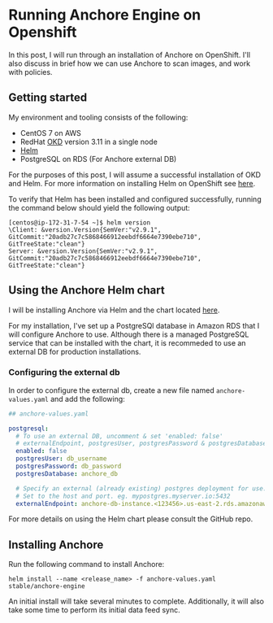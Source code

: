 # Running Anchore Engine on Openshift

In this post, I will run through an installation of Anchore on OpenShift. I'll also discuss in brief how we can use Anchore to scan images, and work with policies. 

## Getting started

My environment and tooling consists of the following: 

- CentOS 7 on AWS
- RedHat [OKD](https://www.okd.io/) version 3.11 in a single node
- [Helm](https://helm.io)
- PostgreSQL on RDS (For Anchore external DB)

For the purposes of this post, I will assume a successful installation of OKD and Helm. For more information on installing Helm on OpenShift see [here](https://blog.openshift.com/getting-started-helm-openshift/).

To verify that Helm has been installed and configured successfully, running the command below should yield the following output: 

```
[centos@ip-172-31-7-54 ~]$ helm version
\Client: &version.Version{SemVer:"v2.9.1", GitCommit:"20adb27c7c5868466912eebdf6664e7390ebe710", GitTreeState:"clean"}
Server: &version.Version{SemVer:"v2.9.1", GitCommit:"20adb27c7c5868466912eebdf6664e7390ebe710", GitTreeState:"clean"}
```

## Using the Anchore Helm chart

I will be installing Anchore via Helm and the chart located [here](https://github.com/helm/charts/tree/master/stable/anchore-engine).

For my installation, I've set up a PostgreSQl database in Amazon RDS that I will configure Anchore to use. Although there is a managed PostgreSQL service that can be installed with the chart, it is recommeded to use an external DB for production installations. 

### Configuring the external db

In order to configure the external db, create a new file named `anchore-values.yaml` and add the following: 

```YAML
## anchore-values.yaml

postgresql:
  # To use an external DB, uncomment & set 'enabled: false'
  # externalEndpoint, postgresUser, postgresPassword & postgresDatabase are required values for external postgres
  enabled: false
  postgresUser: db_username
  postgresPassword: db_password
  postgresDatabase: anchore_db

  # Specify an external (already existing) postgres deployment for use.
  # Set to the host and port. eg. mypostgres.myserver.io:5432
  externalEndpoint: anchore-db-instance.<123456>.us-east-2.rds.amazonaws.com:5432
```

For more details on using the Helm chart please consult the GitHub repo. 

## Installing Anchore 

Run the following command to install Anchore: 

```
helm install --name <release_name> -f anchore-values.yaml stable/anchore-engine
```

An initial install will take several minutes to complete. Additionally, it will also take some time to perform its initial data feed sync. 